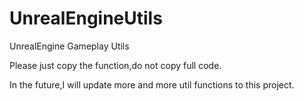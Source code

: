 # UnrealEngineUtils
UnrealEngine Gameplay Utils

Please just copy the function,do not copy full code.

In the future,I will update more and more util functions to this project.
